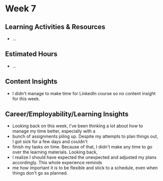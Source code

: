 # Week 7

## Learning Activities & Resources
- ...


## Estimated Hours
- ...

## Content Insights
- I didn't manage to make time for LinkedIn course so no content insight for this week.  

## Career/Employability/Learning Insights
- Looking back on this week, I've been thinking a lot about how to manage my time better, especially with a 
- bunch of assignments piling up. Despite my attempts to plan things out, I got sick for a few days and couldn't 
- finish my tasks on time. Because of that, I didn't make any time to go over the learning materials. Looking back,
- I realize I should have expected the unexpected and adjusted my plans accordingly. This whole experience reminds 
- me how important it is to be flexible and stick to a schedule, even when things don't go as planned.
